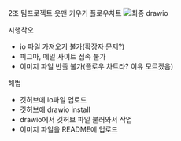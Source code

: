 2조 팀프로젝트 읏맨 키우기 플로우차트
![최종 drawio](https://github.com/Jung-YongJin/flow-chart/assets/51854696/8d9c41dd-5dfb-4348-b3f4-33b623f2dd5f)


시행착오
- io 파일 가져오기 불가(확장자 문제?)
- 피그마, 메일 사이트 접속 불가
- 이미지 파일 반출 불가(플로우 차트라? 이유 모르겠음)

해법
- 깃허브에 io파일 업로드
- 깃허브에 drawio install
- drawio에서 깃허브 파일 불러와서 작업
- 이미지 파일을 README에 업로드
